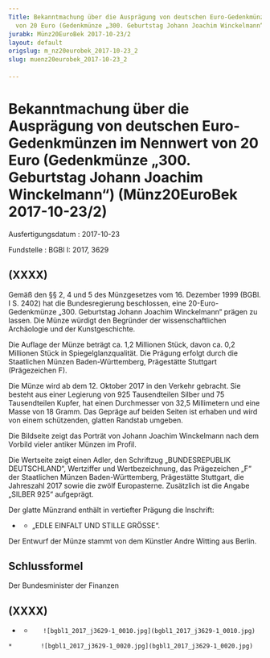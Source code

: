 ```yaml
---
Title: Bekanntmachung über die Ausprägung von deutschen Euro-Gedenkmünzen im Nennwert
  von 20 Euro (Gedenkmünze „300. Geburtstag Johann Joachim Winckelmann“)
jurabk: Münz20EuroBek 2017-10-23/2
layout: default
origslug: m_nz20eurobek_2017-10-23_2
slug: muenz20eurobek_2017-10-23_2

---
```


# Bekanntmachung über die Ausprägung von deutschen Euro-Gedenkmünzen im Nennwert von 20 Euro (Gedenkmünze „300. Geburtstag Johann Joachim Winckelmann“) (Münz20EuroBek 2017-10-23/2)

Ausfertigungsdatum
:   2017-10-23

Fundstelle
:   BGBl I: 2017, 3629


## (XXXX)

Gemäß den §§ 2, 4 und 5 des Münzgesetzes vom 16. Dezember 1999 (BGBl.
I S. 2402) hat die Bundesregierung beschlossen, eine 20-Euro-
Gedenkmünze „300. Geburtstag Johann Joachim Winckelmann“ prägen zu
lassen. Die Münze würdigt den Begründer der wissenschaftlichen
Archäologie und der Kunstgeschichte.

Die Auflage der Münze beträgt ca. 1,2 Millionen Stück, davon ca. 0,2
Millionen Stück in Spiegelglanzqualität. Die Prägung erfolgt durch die
Staatlichen Münzen Baden-Württemberg, Prägestätte Stuttgart
(Prägezeichen F).

Die Münze wird ab dem 12. Oktober 2017 in den Verkehr gebracht. Sie
besteht aus einer Legierung von 925 Tausendteilen Silber und 75
Tausendteilen Kupfer, hat einen Durchmesser von 32,5 Millimetern und
eine Masse von 18 Gramm. Das Gepräge auf beiden Seiten ist erhaben und
wird von einem schützenden, glatten Randstab umgeben.

Die Bildseite zeigt das Porträt von Johann Joachim Winckelmann nach
dem Vorbild vieler antiker Münzen im Profil.

Die Wertseite zeigt einen Adler, den Schriftzug „BUNDESREPUBLIK
DEUTSCHLAND“, Wertziffer und Wertbezeichnung, das Prägezeichen „F“ der
Staatlichen Münzen Baden-Württemberg, Prägestätte Stuttgart, die
Jahreszahl 2017 sowie die zwölf Europasterne. Zusätzlich ist die
Angabe „SILBER 925“ aufgeprägt.

Der glatte Münzrand enthält in vertiefter Prägung die Inschrift:

*    *   „EDLE EINFALT UND STILLE GRÖSSE“.




Der Entwurf der Münze stammt von dem Künstler Andre Witting aus
Berlin.


## Schlussformel

Der Bundesminister der Finanzen


## (XXXX)


*    *        ![bgbl1_2017_j3629-1_0010.jpg](bgbl1_2017_j3629-1_0010.jpg)
    *        ![bgbl1_2017_j3629-1_0020.jpg](bgbl1_2017_j3629-1_0020.jpg)


